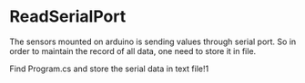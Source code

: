 # ReadSerialPort
The sensors mounted on arduino is sending values through serial port.
So in order to maintain the record of all data, one need to store it in file.

Find Program.cs and store the serial data in text file!1
